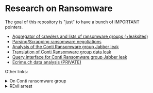 # Research on Ransomware

The goal of this repository is "just" to have a bunch of IMPORTANT pointers.
- [Aggregator of crawlers and lists of ransomware groups (+leaksites)](https://github.com/jjsantanna/aggregator_crawlers_lists_ransomware_groups_leaksites)
- [Parsing/Scrapping ransomware negotiations](https://github.com/jjsantanna/parsing_ransomware_negotiations)
- [Analysis of the Conti Ransomware group Jabber leak](https://github.com/NorthwaveSecurity/analysis_conti_ransomware_data_leak)
- [Translation of Conti Ransomware group data leak](https://github.com/NorthwaveSecurity/complete_translation_leaked_chats_conti_ransomware) 
- [Query interface for  Conti Ransomware group Jabber leak]()
- [Ecrime.ch data analysis (PRIVATE)](https://github.com/jjsantanna/ecrime_data_analysis) 

Other links:

<details>
<summary> On Conti ransomware group </summary>
- [https://share.vx-underground.org/Conti/](https://share.vx-underground.org/Conti/)
- [https://northwave-security.com/when-the-hackers-get-hacked%E2%80%AF-part-ii/](https://northwave-security.com/when-the-hackers-get-hacked%E2%80%AF-part-ii/)
- [https://northwave-security.com/en/when-the-hackers-get-hacked-part-1-a-blog-series-unveiling-the-conti-ransomware-family/](https://northwave-security.com/en/when-the-hackers-get-hacked-part-1-a-blog-series-unveiling-the-conti-ransomware-family/)
- [https://www.trellix.com/en-au/about/newsroom/stories/threat-labs/conti-leaks-examining-the-panama-papers-of-ransomware.html](https://www.trellix.com/en-au/about/newsroom/stories/threat-labs/conti-leaks-examining-the-panama-papers-of-ransomware.html)
- [https://www.atlanticcouncil.org/in-depth-research-reports/issue-brief/behind-the-rise-of-ransomware/](https://www.atlanticcouncil.org/in-depth-research-reports/issue-brief/behind-the-rise-of-ransomware/)
- [https://www.microsoft.com/security/blog/2022/06/01/using-python-to-unearth-a-goldmine-of-threat-intelligence-from-leaked-chat-logs/](https://www.microsoft.com/security/blog/2022/06/01/using-python-to-unearth-a-goldmine-of-threat-intelligence-from-leaked-chat-logs/)
- [https://github.com/microsoft/msticpy/blob/main/docs/notebooks/ContiLeaksAnalysis.ipynb](https://github.com/microsoft/msticpy/blob/main/docs/notebooks/ContiLeaksAnalysis.ipynb)
- [https://siliconangle.com/2022/07/19/report-find-hackers-linked-conti-ransomware-gang-active/](https://siliconangle.com/2022/07/19/report-find-hackers-linked-conti-ransomware-gang-active/)
- [https://www.bleepingcomputer.com/news/security/conti-ransomware-targeted-intel-firmware-for-stealthy-attacks/](https://www.bleepingcomputer.com/news/security/conti-ransomware-targeted-intel-firmware-for-stealthy-attacks/)
- [https://go.chainalysis.com/rs/503-FAP-074/images/Chainalysis-Crypto-Crime-2021.pdf](https://go.chainalysis.com/rs/503-FAP-074/images/Chainalysis-Crypto-Crime-2021.pdf)
</details>


<details>
<summary> REvil arrest </summary>
  
- [Youtube video of the arrest](https://www.youtube.com/watch?v=OqEWuFmzhzs)
- [BBC on the arrest coverage](https://www.bbc.com/news/technology-59998925)
- [BBC on the reconning](https://www.bbc.com/news/technology-59215167)
  
</details>
